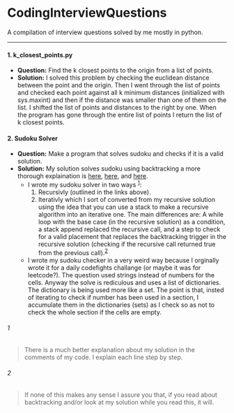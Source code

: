 # CodingInterviewQuestions
A compilation of interview questions solved by me mostly in python.
___
#### 1. k_closest_points.py 
+ **Question:** Find the k closest points to the origin from a list of points.
+ **Solution:** I solved this problem by checking the euclidean distance between the point and the origin. Then I went through the list of points and checked each point against all k minimum distances (initialized with sys.maxint) and then if the distance was smaller than one of them on the list. I shifted the list of points and distances to the right by one. When the program has gone through the entire list of points I return the list of k closest points.
#### 2. Sudoku Solver
+ **Question:** Make a program that solves sudoku and checks if it is a valid solution.
+ **Solution:** My solution solves sudoku using backtracking a more thorough explaination is [here](https://en.wikipedia.org/wiki/Sudoku_solving_algorithms#Backtracking), [here](https://www.geeksforgeeks.org/backtracking-set-7-suduku/), and [here](https://algorithms.tutorialhorizon.com/backtracking-sudoku-solver/). 
    - I wrote my sudoku solver in two ways <sup>[1](#1)</sup>:
        1. Recursivly (outlined in the links above). 
        2. Iterativly which I sort of converted from my recursive solution using the idea that you can use a stack to make a recursive algorithm into an iterative one. The main differences are: A while loop with the base case (in the recursive solution) as a condition, a stack append replaced the recursive call, and a step to check for a valid placement that replaces the backtracking trigger in the recursive solution (checking if the recursive call returned true from the previous call).<sup>[2](#2)</sup>
    - I wrote my sudoku checker in a very weird way because I orginally wrote it for a daily codefights challange (or maybe it was for leetcode?). The question used strings instead of numbers for the cells. Anyway the solve is rediculous and uses a list of dictionaries. The dictionary is being used more like a set. The point is that, insted of iterating to check if number has been used in a section, I accumulate them in the dictionaries (sets) as I check so as not to check the whole section if the cells are empty. 

###### 1
> There is a much better explanation about my solution in the comments of my code. I explain each line step by step.

###### 2
> If none of this makes any sense I assure you that, if you read about backtracking and/or look at my solution while you read this, it will.
